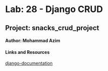 # Lab: 28 - Django CRUD
## Project: snacks_crud_project
#### Author: Mohammad Azim
#### Links and Resources
[django-documentation](https://docs.djangoproject.com/en/4.0/) 